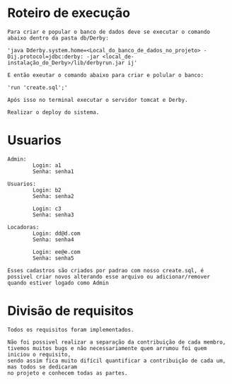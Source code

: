# Roteiro de execução

    Para criar e popular o banco de dados deve se executar o comando abaixo dentro da pasta db/Derby:  

    'java Dderby.system.home=<Local_do_banco_de_dados_no_projeto> -Dij.protocol=jdbc:derby: -jar <local_de-instalação_do_Derby>/lib/derbyrun.jar ij'

    E então exeutar o comando abaixo para criar e polular o banco:

    'run 'create.sql';'

    Após isso no terminal executar o servidor tomcat e Derby.

    Realizar o deploy do sistema.

# Usuarios
    Admin:
            Login: a1
            Senha: senha1
    
    Usuarios:
            Login: b2
            Senha: senha2
            
            Login: c3
            Senha: senha3
            
    Locadoras:
            Login: dd@d.com
            Senha: senha4
            
            Login: ee@e.com
            Senha: senha5
            
    Esses cadastros são criados por padrao com nosso create.sql, é possivel criar novos alterando esse arquivo ou adicionar/remover quando estiver logado como Admin
    


# Divisão de requisitos

    Todos os requisitos foram implementados. 

    Não foi possivel realizar a separação da contribuição de cada membro,
    tivemos muitos bugs e não necessariamente quem arrumou foi quem iniciou o requisito,
    sendo assim fica muito difícil quantificar a contribuição de cada um, mas todos se dedicaram 
    no projeto e conhecem todas as partes.



 
